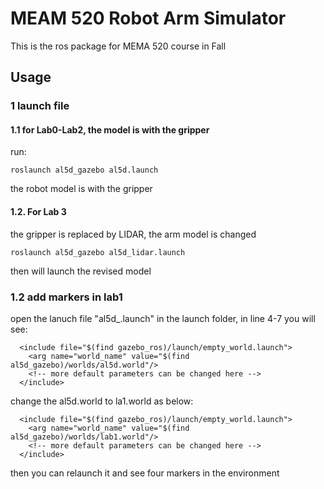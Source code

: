# MEAM 520 Robot Arm Simulator

This is the ros package for MEMA 520 course in Fall



## Usage

### 1 launch file


#### 1.1 for Lab0-Lab2, the model is with the gripper 

run:

```
roslaunch al5d_gazebo al5d.launch
```

the robot model is with the gripper


#### 1.2. For Lab 3 

the gripper is replaced by LIDAR, the arm model is changed 


```
roslaunch al5d_gazebo al5d_lidar.launch
```

then will launch the revised model


### 1.2 add markers in lab1


open the lanuch file "al5d_.launch" in the launch folder, in line 4-7 you will see:

```
  <include file="$(find gazebo_ros)/launch/empty_world.launch">
    <arg name="world_name" value="$(find al5d_gazebo)/worlds/al5d.world"/>
    <!-- more default parameters can be changed here -->
  </include>
```

change the al5d.world to la1.world as below:


```
  <include file="$(find gazebo_ros)/launch/empty_world.launch">
    <arg name="world_name" value="$(find al5d_gazebo)/worlds/lab1.world"/>
    <!-- more default parameters can be changed here -->
  </include>
```

then you can relaunch it and see four markers in the environment




